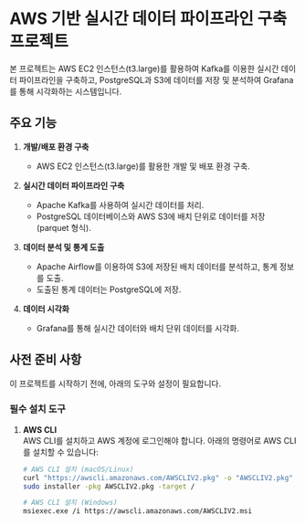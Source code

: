 # AWS 기반 실시간 데이터 파이프라인 구축 프로젝트

본 프로젝트는 AWS EC2 인스턴스(t3.large)를 활용하여 Kafka를 이용한 실시간 데이터 파이프라인을 구축하고, PostgreSQL과 S3에 데이터를 저장 및 분석하여 Grafana를 통해 시각화하는 시스템입니다.

## 주요 기능
1. **개발/배포 환경 구축**  
   - AWS EC2 인스턴스(t3.large)를 활용한 개발 및 배포 환경 구축.
   
2. **실시간 데이터 파이프라인 구축**  
   - Apache Kafka를 사용하여 실시간 데이터를 처리.
   - PostgreSQL 데이터베이스와 AWS S3에 배치 단위로 데이터를 저장 (parquet 형식).
   
3. **데이터 분석 및 통계 도출**  
   - Apache Airflow를 이용하여 S3에 저장된 배치 데이터를 분석하고, 통계 정보를 도출.
   - 도출된 통계 데이터는 PostgreSQL에 저장.
   
4. **데이터 시각화**  
   - Grafana를 통해 실시간 데이터와 배치 단위 데이터를 시각화.

## 사전 준비 사항

이 프로젝트를 시작하기 전에, 아래의 도구와 설정이 필요합니다.

### 필수 설치 도구

1. **AWS CLI**  
   AWS CLI를 설치하고 AWS 계정에 로그인해야 합니다. 아래의 명령어로 AWS CLI를 설치할 수 있습니다:

   ```bash
   # AWS CLI 설치 (macOS/Linux)
   curl "https://awscli.amazonaws.com/AWSCLIV2.pkg" -o "AWSCLIV2.pkg"
   sudo installer -pkg AWSCLIV2.pkg -target /

   # AWS CLI 설치 (Windows)
   msiexec.exe /i https://awscli.amazonaws.com/AWSCLIV2.msi
